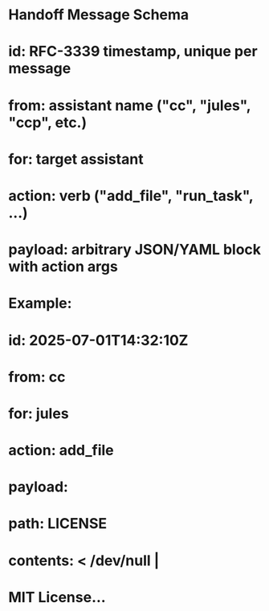 # Handoff Message Schema
#
# id: RFC-3339 timestamp, unique per message
# from: assistant name ("cc", "jules", "ccp", etc.)
# for:  target assistant
# action: verb ("add_file", "run_task", ...)
# payload: arbitrary JSON/YAML block with action args
#
# Example:
# id: 2025-07-01T14:32:10Z
# from: cc
# for:  jules
# action: add_file
# payload:
#   path: LICENSE
#   contents:  < /dev/null | 
#     MIT License…
